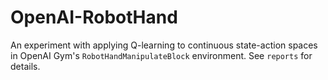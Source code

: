 # OpenAI-RobotHand

An experiment with applying Q-learning to continuous state-action spaces in OpenAI Gym's `RobotHandManipulateBlock` environment.
See `reports` for details.
